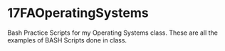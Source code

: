 # 17FAOperatingSystems
Bash Practice Scripts for my Operating Systems class.
These are all the examples of BASH Scripts done in class. 
